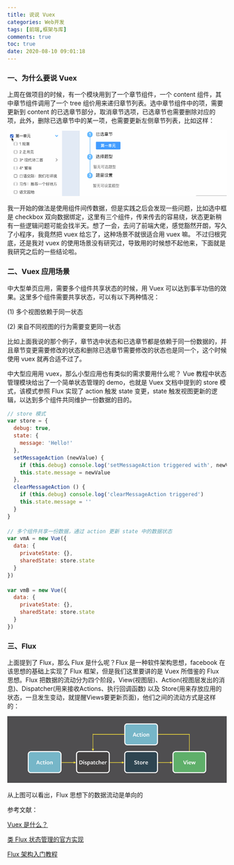 ```yaml
---
title: 说说 Vuex
categories: Web开发
tags: [前端,框架与库]
comments: true
toc: true
date: 2020-08-10 09:01:18
---
```

### 一、为什么要说 Vuex

上周在做项目的时候，有一个模块用到了一个章节组件，一个 content 组件，其中章节组件调用了一个 tree 组价用来递归章节列表。选中章节组件中的项，需要更新到 content 的已选章节部分，取消章节选项，已选章节也需要删除对应的项，此外，删除已选章节中的某一项，也需要更新左侧章节列表，比如这样：

![示例](https://raw.githubusercontent.com/Canace22/Assets/main/images/vuex-ex.gif)

我一开始的做法是使用组件间传数据，但是实践之后会发现一些问题，比如选中框是 checkbox 双向数据绑定，这里有三个组件，传来传去的容易绕，状态更新稍有一些逻辑问题可能会找半天。想了一会，去问了前端大佬，感觉豁然开朗，写久了小程序，我竟然把 vuex 给忘了，这种场景不就很适合用 vuex 嘛。 不过归根究底，还是我对 vuex 的使用场景没有研究过，导致用的时候想不起他来，下面就是我研究之后的一些结论啦。

### 二、Vuex 应用场景

中大型单页应用，需要多个组件共享状态的时候，用 Vuex 可以达到事半功倍的效果。这里多个组件需要共享状态，可以有以下两种情况：

(1) 多个视图依赖于同一状态

(2) 来自不同视图的行为需要变更同一状态

比如上面我说的那个例子，章节选中状态和已选章节都是依赖于同一份数据的，并且章节变更需要修改的状态和删除已选章节需要修改的状态也是同一个，这个时候使用 vuex 就再合适不过了。

中大型应用用 vuex，那么小型应用也有类似的需求要用什么呢？ Vue 教程中状态管理模块给出了一个简单状态管理的 demo，也就是 Vuex 文档中提到的 store 模式，该模式参照 Flux 实现了 action 触发 state 变更，state 触发视图更新的逻辑，以达到多个组件共同维护一份数据的目的。

```js
// store 模式
var store = {
  debug: true,
  state: {
    message: 'Hello!'
  },
  setMessageAction (newValue) {
    if (this.debug) console.log('setMessageAction triggered with', newValue)
    this.state.message = newValue
  },
  clearMessageAction () {
    if (this.debug) console.log('clearMessageAction triggered')
    this.state.message = ''
  }
}

// 多个组件共享一份数据，通过 action 更新 state 中的数据状态
var vmA = new Vue({
  data: {
    privateState: {},
    sharedState: store.state
  }
})

var vmB = new Vue({
  data: {
    privateState: {},
    sharedState: store.state
  }
})
```

### 三、Flux

上面提到了 Flux，那么 Flux 是什么呢？Flux 是一种软件架构思想，facebook 在该思想的基础上实现了 Flux 框架，但是我们这里要讲的是 Vuex 所借鉴的 Flux 思想。Flux 把数据的流动分为四个阶段，View(视图层)、Action(视图层发出的消息)、Dispatcher(用来接收Actions、执行回调函数) 以及 Store(用来存放应用的状态，一旦发生变动，就提醒Views要更新页面)，他们之间的流动方式是这样的：

![Flux 数据流](https://raw.githubusercontent.com/Canace22/Assets/main/images/flux.png)

从上图可以看出，Flux 思想下的数据流动是单向的

参考文献：

[Vuex 是什么？](https://vuex.vuejs.org/zh/)

[类 Flux 状态管理的官方实现](https://cn.vuejs.org/v2/guide/state-management.html#%E7%AE%80%E5%8D%95%E7%8A%B6%E6%80%81%E7%AE%A1%E7%90%86%E8%B5%B7%E6%AD%A5%E4%BD%BF%E7%94%A8)

[Flux 架构入门教程](http://www.ruanyifeng.com/blog/2016/01/flux.html)